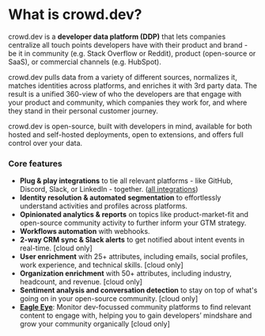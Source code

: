 # What is crowd.dev?

crowd.dev is a **developer data platform (DDP)** that lets companies centralize all touch points developers have with their product and brand - be it in community (e.g. Stack Overflow or Reddit), product (open-source or SaaS), or commercial channels (e.g. HubSpot).

crowd.dev pulls data from a variety of different sources, normalizes it, matches identities across platforms, and enriches it with 3rd party data. The result is a unified 360-view of who the developers are that engage with your product and community, which companies they work for, and where they stand in their personal customer journey.

crowd.dev is open-source, built with developers in mind, available for both hosted and self-hosted deployments, open to extensions, and offers full control over your data.&#x20;

### Core features

* **Plug & play integrations** to tie all relevant platforms - like GitHub, Discord, Slack, or LinkedIn - together. ([all integrations](https://www.crowd.dev/integrations))
* **Identity resolution & automated segmentation** to effortlessly understand activities and profiles across platforms.
* **Opinionated analytics & reports** on topics like product-market-fit and open-source community activity to further inform your GTM strategy.
* **Workflows automation** with webhooks.
* **2-way CRM sync & Slack alerts** to get notified about intent events in real-time. \[cloud only]
* **User enrichment** with 25+ attributes, including emails, social profiles, work experience, and technical skills. \[cloud only]
* **Organization enrichment** with 50+ attributes, including industry, headcount, and revenue. \[cloud only]
* **Sentiment analysis and conversation detection** to stay on top of what's going on in your open-source community. \[cloud only]
* [**Eagle Eye**](https://www.crowd.dev/eagle-eye): Monitor dev-focussed community platforms to find relevant content to engage with, helping you to gain developers’ mindshare and grow your community organically \[cloud only]
